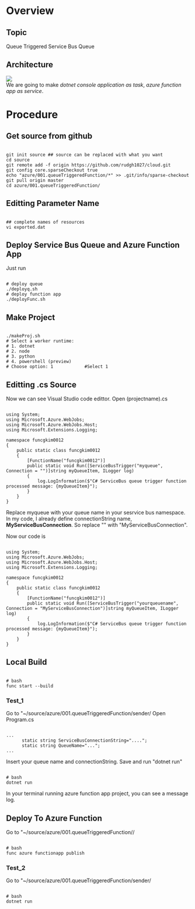 # Overview
## Topic
Queue Triggered Service Bus Queue
## Architecture
<img src="https://docs.microsoft.com/ko-kr/azure/architecture/patterns/_images/queue-based-load-leveling-pattern.png"></img>
<br/>
We are going to make *dotnet console application as task*, *azure function app as service*.
# Procedure
## Get source from github
<pre><code>
git init source ## source can be replaced with what you want
cd source
git remote add -f origin https://github.com/rudgh1027/cloud.git
git config core.sparseCheckout true
echo "azure/001.queueTriggeredFunction/*" >> .git/info/sparse-checkout
git pull origin master
cd azure/001.queueTriggeredFunction/
</code></pre>
## Editting Parameter Name
<pre><code>
## complete names of resources
vi exported.dat
</code></pre>
## Deploy Service Bus Queue and Azure Function App
Just run
<pre><code>
# deploy queue
./deployq.sh
# deploy function app
./deployFunc.sh
</code></pre>
## Make Project
<pre><code>
./makeProj.sh
# Select a worker runtime:
# 1. dotnet
# 2. node
# 3. python
# 4. powershell (preview)
# Choose option: 1            #Select 1
</code></pre>
## Editting <FunctionAppName>.cs Source
Now we can see Visual Studio code edittor.
Open (projectname).cs
<pre><code>
using System;
using Microsoft.Azure.WebJobs;
using Microsoft.Azure.WebJobs.Host;
using Microsoft.Extensions.Logging;

namespace funcgkim0012
{
    public static class funcgkim0012
    {
        [FunctionName("funcgkim0012")]
        public static void Run([ServiceBusTrigger("myqueue", Connection = "")]string myQueueItem, ILogger log)
        {
            log.LogInformation($"C# ServiceBus queue trigger function processed message: {myQueueItem}");
        }
    }
}
</code></pre>
<p>Replace myqueue with your queue name in your sesrvice bus namespace.
In my code, I already define connectionString name, <b>MyServiceBusConnection</b>.
So replace "" with "MyServiceBusConnection".</p>
<p>Now our code is</p> 

<pre><code>
using System;
using Microsoft.Azure.WebJobs;
using Microsoft.Azure.WebJobs.Host;
using Microsoft.Extensions.Logging;

namespace funcgkim0012
{
    public static class funcgkim0012
    {
        [FunctionName("funcgkim0012")]
        public static void Run([ServiceBusTrigger("yourqueuename", Connection = "MyServiceBusConnection")]string myQueueItem, ILogger log)
        {
            log.LogInformation($"C# ServiceBus queue trigger function processed message: {myQueueItem}");
        }
    }
}
</code></pre>
## Local Build
<pre><code>
# bash
func start --build
</code></pre>
### Test_1
Go to "~/source/azure/001.queueTriggeredFunction/sender/
Open Program.cs
<pre><code>
...
      static string ServiceBusConnectionString="....";
      static string QueueName="..."; 
...
</code></pre>
Insert your queue name and connectionString.
Save and run "dotnet run"
<pre><code>
# bash
dotnet run
</code></pre>
In your terminal running azure function app project, you can see a message log.
## Deploy To Azure Function
Go to "~/source/azure/001.queueTriggeredFunction/<FunctionAppName>/
<pre><code>
# bash
func azure functionapp publish <FunctionAppName>
</code></pre>
### Test_2
Go to "~/source/azure/001.queueTriggeredFunction/sender/
<pre><code>
# bash
dotnet run
</code></pre>
